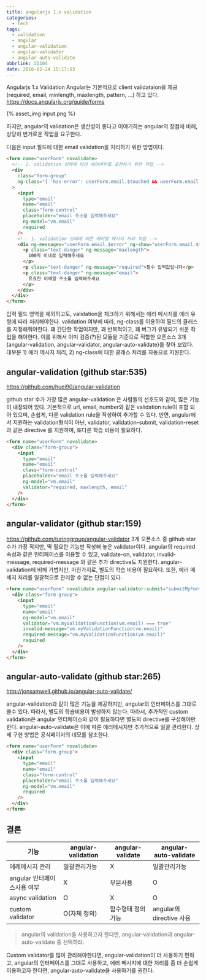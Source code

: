 ```yaml
---
title: angularjs 1.x validation
categories:
  - Tech
tags:
  - validation
  - angular
  - angular-validation
  - angular-validator
  - angular-auto-validate
abbrlink: 31104
date: 2016-02-24 15:17:53
---
```


Angularjs 1.x Validation Angular는 기본적으로 client validataion을 제공 (required, email, minlength, maxlength, pattern, …) 하고 있다.
https://docs.angularjs.org/guide/forms

{% asset_img input.png %}

하지만, angular의 validation은 생산성이 좋다고 이야기하는 angular의 장점에 비해, 상당히 번거로운 작업을 요구한다.

다음은 input 필드에 대한 email validation을 처리하기 위한 방법이다.

```html
<form name="userForm" novalidate>
  <!-- 2. validation 상태에 따라 에러여부를 표현하기 위한 작업 -->
  <div
    class="form-group"
    ng-class="{ 'has-error': userForm.email.$touched && userForm.email.$invalid }"
  >
    <input
      type="email"
      name="email"
      class="form-control"
      placeholder="email 주소를 입력해주세요"
      ng-model="vm.email"
      required
    />
    <!-- 1. validation 상태에 따른 에러별 메시지 처리 작업 -->
    <div ng-messages="userForm.email.$error" ng-show="userForm.email.$touched">
      <p class="text-danger" ng-message="maxlength">
        100자 이내로 입력해주세요
      </p>
      <p class="text-danger" ng-message="required">필수 입력값입니다</p>
      <p class="text-danger" ng-message="email">
        유효한 이메일 주소를 입력해주세요
      </p>
    </div>
  </div>
</form>
```

입력 필드 영역을 제외하고도, validation을 체크하기 위해서는
에러 메시지를 에러 유형에 따라 처리해야한다.
validation 여부에 따라, ng-class를 이용하여 필드의 클래스를 지정해줘야한다.
꽤 간단한 작업이지만, 꽤 반복적이고, 꽤 버그가 유발되기 쉬운 작업을 해야한다.
이를 위해서 이미 검증(?)된 모듈을 기준으로 적합한 오픈소스 3개 (angular-validation, angular-validator, angular-auto-validate)를 찾아 보았다. 대부분 1) 에러 메시지 처리, 2) ng-class에 대한 클래스 처리를 자동으로 지원한다.

## angular-validation (github star:535)

https://github.com/huei90/angular-validation

github star 수가 가장 많은 angular-validation 은 사람들의 선호도와 같이, 많은 기능이 내장되어 있다.
기본적으로 url, email, number와 같은 validation rule이 포함 되어 있으며, 손쉽게, 다른 validation rule을 작성하여 추가할 수 있다.
반면, angular에서 지원하는 validation형식이 아닌, validator, validation-submit, validation-reset과 같은 directive 를 지원하여, 또다른 학습 비용이 필요하다.

```html
<form name="userForm" novalidate>
  <div class="form-group">
    <input
      type="email"
      name="email"
      class="form-control"
      placeholder="email 주소를 입력해주세요"
      ng-model="vm.email"
      validator="required, maxlength, email"
    />
  </div>
</form>
```

## angular-validator (github star:159)

https://github.com/turinggroup/angular-validator
3개 오픈소스 중 github star 수가 가장 작지만, 딱 필요한 기능만 작성해 놓은 validator이다.
angular의 required 속성과 같은 인터페이스를 이용할 수 있고, validate-on, validator, invalid-message, required-message 와 같은 추가 directive도 지원한다.
angular-validation에 비해 가볍지만, 마찬가지로, 별도의 학습 비용이 필요하다. 또한, 에러 메세지 처리를 일괄적으로 관리할 수 없는 단점이 있다.

```html
<form name="userForm" novalidate angular-validator-submit="submitMyForm()">
  <div class="form-group">
    <input
      type="email"
      name="email"
      ng-model="vm.email"
      validator="vm.myValidationFunction(vm.email) === true"
      invalid-message="vm.myValidationFunction(vm.email)"
      required-message="vm.myValidationFunction(vm.email)"
      required
    />
  </div>
</form>
```

## angular-auto-validate (github star:265)

http://jonsamwell.github.io/angular-auto-validate/

angular-validation과 같이 많은 기능을 제공하지만, angular의 인터페이스를 그대로 쓸수 있다. 따라서, 별도의 학습비용이 발생하지 않는다.
따라서, 추가적인 custom validation은 angular 인터페이스와 같이 필요하다면 별도의 directive를 구성해야만 한다. angular-auto-validate은 이에 따른 에러메시지만 추가적으로 일괄 관리한다.
상세 구현 방법은 공식페이지의 데모를 참조한다.

```html
<form name="userForm" novalidate>
  <div class="form-group">
    <input
      type="email"
      name="email"
      class="form-control"
      placeholder="email 주소를 입력해주세요"
      ng-model="vm.email"
      required
    />
  </div>
</form>
```

## 결론

| 기능                        | angular-validation | angular-validate   | angular-auto-validate    |
| --------------------------- | ------------------ | ------------------ | ------------------------ |
| 에레메시지 관리             | 일괄관리가능       | X                  | 일괄관리가능             |
| angular 인터페이스사용 여부 | X                  | 부분사용           | O                        |
| async validation            | O                  | X                  | O                        |
| custom validator            | O(자체 정의)       | 함수형태 정의 가능 | angular의 directive 사용 |

> angular의 validation을 사용하고자 한다면, angular-validation과 angular-auto-validate 중 선택하라.

Custom validator를 많이 관리해야한다면, angular-validation이 더 사용하기 편하고, angular의 인터페이스를 그대로 사용하고, 에러 메시지에 대한 처리를 좀 더 손쉽게 이용하고자 한다면, angular-auto-validate을 사용하기를 권한다.

